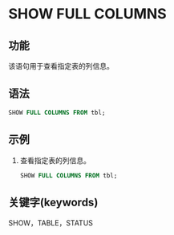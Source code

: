 # SHOW FULL COLUMNS

## 功能

该语句用于查看指定表的列信息。

## 语法

```sql
SHOW FULL COLUMNS FROM tbl;
```

## 示例

1. 查看指定表的列信息。

    ```sql
    SHOW FULL COLUMNS FROM tbl;
    ```

## 关键字(keywords)

SHOW，TABLE，STATUS
